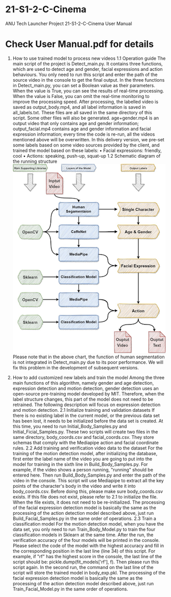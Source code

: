 # 21-S1-2-C-Cinema
ANU Tech Launcher Project 21-S1-2-C-Cinema
User Manual
# Check User Manual.pdf for details
1. How to use trained model to process new videos
1.1 Operation guide
The main script of the project is Detect_main.py. It contains three functions, which are used to detect age and gender, facial expressions and action behaviours. You only need to run this script and enter the path of the source video in the console to get the final output.
In the three functions in Detect_main.py, you can set a Boolean value as their parameters. When the value is True, you can see the results of real-time processing. When the value is False, you can omit the real-time monitoring to improve the processing speed.
After processing, the labelled video is saved as output_body.mp4, and all label information is saved in all_labels.txt. These files are all saved in the same directory of this script.
Some other files will also be generated. age+gender.mp4 is an output video that only contains age and gender information; output_facial.mp4 contains age and gender information and facial expression information; every time the code is re-run, all the videos mentioned above will be overwritten.
In this delivery version, we pre-set some labels based on some video sources provided by the client, and trained the model based on these labels:
•	Facial expressions: friendly, cool
•	Actions: speaking, push-up, squat-up
1.2 Schematic diagram of the running structure 
 ![img.png](img.png)
Please note that in the above chart, the function of human segmentation is not integrated in Detect_main.py due to its poor performance. We will fix this problem in the development of subsequent versions.

2. How to add customized new labels and train the model
Among the three main functions of this algorithm, namely gender and age detection, expression detection and motion detection, gender detection uses an open-source pre-training model developed by MIT. Therefore, when the label structure changes, this part of the model does not need to be retrained. The following description will focus on expression detection and motion detection.
2.1 Initialize training and validation datasets
If there is no existing label in the current model, or the previous data set has been lost, it needs to be initialized before the data set is created.
At this time, you need to run Initial_Body_Samples.py and Initial_Ficial_Samples.py. These two scripts will create two files in the same directory, body_coords.csv and facial_coords.csv. They store schemas that comply with the Mediapipe action and facial coordinate rules.
2.2 Add training and verification video data to the dataset
For the training of the motion detection model, after initializing the database, first enter the label name of the video you are going to put into the model for training in the sixth line in Build_Body_Samples.py. For example, if the video shows a person running, "running" should be entered here. Then run Build_Body_Samples.py and enter the path of the video in the console. This script will use Mediapipe to extract all the key points of the character's body in the video and write it into body_coords.csv.
Before doing this, please make sure body_coords.csv exists. If this file does not exist, please refer to 2.1 to initialize the file. When the file exists, it does not need to be re-initialized.
The processing of the facial expression detection model is basically the same as the processing of the action detection model described above, just run Build_Facial_Samples.py in the same order of operations.
2.3 Train a classification model
For the motion detection model, when you have the data set, you only need to run Train_Body_Model.py to train the four classification models in Sklearn at the same time. After the run, the verification accuracy of the four models will be printed in the console. Please select the code of the model with the highest accuracy and fill in the corresponding position in the last line (line 34) of this script. For example, if "rf" has the highest score in the console, the last line of the script should be: pickle.dump(fit_models['rf'], f). 
Then please run this script again. In the second run, the command on the last line of the script will store the trained model in body_exp.pkl.
The processing of the facial expression detection model is basically the same as the processing of the action detection model described above, just run Train_Facial_Model.py in the same order of operations.
